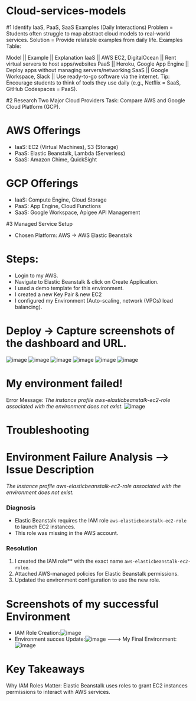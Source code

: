 # Cloud-services-models

#1 Identify IaaS, PaaS, SaaS Examples (Daily Interactions)
Problem = Students often struggle to map abstract cloud models to real-world services.
Solution =  Provide relatable examples from daily life.
Examples Table:

Model ||   Example              || Explanation 
IaaS  ||  AWS EC2, DigitalOcean ||   Rent virtual servers to host apps/websites
PaaS	|| Heroku, Google App Engine || Deploy apps without managing servers/networking
SaaS	|| Google Workspace, Slack  || Use ready-to-go software via the internet.
Tip: Encourage students to think of tools they use daily (e.g., Netflix = SaaS, GitHub Codespaces = PaaS).

#2 Research Two Major Cloud Providers
Task: Compare AWS and Google Cloud Platform (GCP).

# AWS Offerings 
- IaaS: EC2 (Virtual Machines), S3 (Storage)  
- PaaS: Elastic Beanstalk, Lambda (Serverless)  
- SaaS: Amazon Chime, QuickSight  

# GCP Offerings
- IaaS: Compute Engine, Cloud Storage  
- PaaS: App Engine, Cloud Functions  
- SaaS: Google Workspace, Apigee API Management

#3 Managed Service Setup
- Chosen Platform: AWS -> AWS Elastic Beanstalk  
# Steps:
- Login to my AWS.
- Navigate to Elastic Beanstalk & click on Create Application.
- I used a demo template for this environment.
- I created a new Key Pair & new EC2
- I configured my Environment (Auto-scaling, network (VPCs) load balancing).

# Deploy → Capture screenshots of the dashboard and URL.
  ![image](https://github.com/user-attachments/assets/48f218e5-919b-4542-b7cd-f68a9430e7fa)
  ![image](https://github.com/user-attachments/assets/3f081562-6562-4e67-8887-98907cdfb0b3)
  ![image](https://github.com/user-attachments/assets/39603bf8-992f-4cb3-966b-278b87bc39a0)
  ![image](https://github.com/user-attachments/assets/5ec21745-3ddf-4b67-b618-905de81011ef)
  ![image](https://github.com/user-attachments/assets/52edbb79-d39a-4606-a7f4-ddfea730f38d)
![image](https://github.com/user-attachments/assets/6893edc1-9553-42bc-8896-64b0f3b63063)

# My environment failed! 
Error Message: *The instance profile aws-elasticbeanstalk-ec2-role associated with the environment does not exist.*
![image](https://github.com/user-attachments/assets/56cc6fb0-16e1-40c9-80bc-15653b7df1d6)


# Troubleshooting
# Environment Failure Analysis  --> Issue Description
*The instance profile aws-elasticbeanstalk-ec2-role associated with the environment does not exist.*

### Diagnosis  
- Elastic Beanstalk requires the IAM role `aws-elasticbeanstalk-ec2-role` to launch EC2 instances.  
- This role was missing in the AWS account.  

### Resolution  
1. I created the IAM role** with the exact name `aws-elasticbeanstalk-ec2-rolee`. 
2. Attached AWS-managed policies for Elastic Beanstalk permissions.  
3. Updated the environment configuration to use the new role.  

# Screenshots of my successful Environment
- IAM Role Creation:![image](https://github.com/user-attachments/assets/c87d9ddf-f7f8-4bea-b74c-bad99710c688)
- Environment succes Update:![image](https://github.com/user-attachments/assets/4b833a8d-f291-4e88-9366-1d7e04c3c82e)
---> My Final Environment:![image](https://github.com/user-attachments/assets/cfd3d816-b90a-4b74-90c7-c855bd50ee1c)

 
# Key Takeaways
Why IAM Roles Matter: Elastic Beanstalk uses roles to grant EC2 instances permissions to interact with AWS services.



